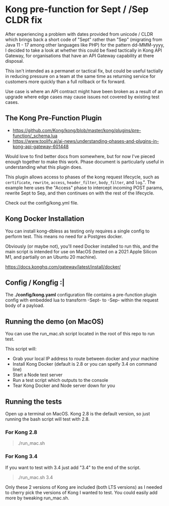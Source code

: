# Kong pre-function for Sept / /Sep CLDR fix

After experiencing a problem with dates provided from unicode / CLDR which brings back a short code of "Sept" rather than "Sep" (migrating from Java 11 - 17 among other languages like PHP) for the pattern dd-MMM-yyyy, I decided to take a look at whether this could be fixed tactically in Kong API Gateway, for organisations that have an API Gateway capability at there disposal.

This isn't intended as a permanet or tactical fix, but could be useful tactially in reducing pressure on a team at the same time as returning service for customers more quickly than a full rollback or fix forward.

Use case is where an API contract might have been broken as a result of an upgrade where edge cases may cause issues not covered by existing test cases.

## The Kong Pre-Function Plugin

- https://github.com/Kong/kong/blob/master/kong/plugins/pre-function/_schema.lua
- https://www.toolify.ai/ai-news/understanding-phases-and-plugins-in-kong-api-gateway-601448

Would love to find better docs from somewhere, but for now I've pieced enough together to make this work. Phase document is particularly useful in understanding what this plugin does.

This plugin allows access to phases of the kong request lifecycle, such as  `certificate`, `rewrite`, `access`, `header_filter`, `body_filter`, and `log`.". The example here uses the "Access" phase to intercept incoming POST params, rewrite Sept to Sep, and then continues on with the rest of the lifecycle.

Check out the config/kong.yml file.

## Kong Docker Installation

You can install kong-dbless as testing only requires a single config to perform test. This means no need for a Postgres docker.

Obviously (or maybe not), you'll need Docker installed to run this, and the main script is intended for use on MacOS (tested on a 2021 Apple Silicon M1, and partially on an Ubuntu 20 machine).

https://docs.konghq.com/gateway/latest/install/docker/

## Config / Kongfig :|

The **./config/kong.yaml** configuration file contains a pre-function plugin config with embedded lua to transform -Sept- to -Sep- within the request body of a payload.

## Running the demo (on MacOS)

You can use the run_mac.sh script located in the root of this repo to run test.

This script will:
- Grab your local IP address to route between docker and your machine
- Install Kong Docker (default is 2.8 or you can speify 3.4 on command line)
- Start a Node test server
- Run a test script which outputs to the console
- Tear Kong Docker and Node server down for you

## Running the tests

Open up a terminal on MacOS. Kong 2.8 is the default version, so just running the bash script will test with 2.8.

### For Kong 2.8

> ./run_mac.sh

### For Kong 3.4

If you want to test with 3.4 just add "3.4" to the end of the script.

> ./run_mac.sh 3.4

Only these 2 versions of Kong are included (both LTS versions) as I needed to cherry pick the versions of Kong I wanted to test. You could easily add more by tweaking run_mac.sh.






